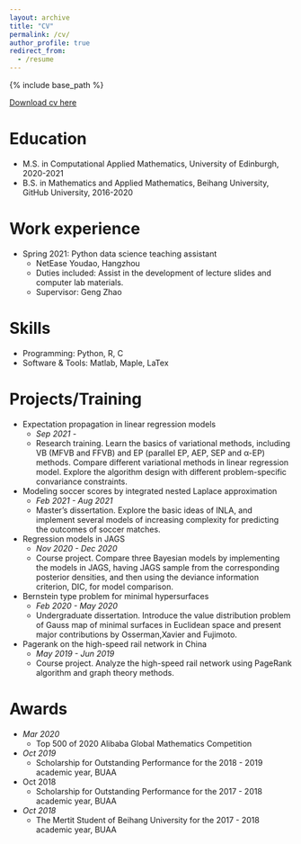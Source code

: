 ```yaml
---
layout: archive
title: "CV"
permalink: /cv/
author_profile: true
redirect_from:
  - /resume
---
```


{% include base_path %}

[Download cv here](http://grantaire08.github.io/files/cv20220901.pdf)

Education
======
* M.S. in  Computational Applied Mathematics, University of Edinburgh, 2020-2021
* B.S. in Mathematics and Applied Mathematics, Beihang University, GitHub University, 2016-2020



Work experience
======
* Spring 2021:  Python data science teaching assistant
  * NetEase Youdao, Hangzhou
  * Duties included: Assist in the development of lecture slides and computer lab materials.
  * Supervisor: Geng Zhao

  

Skills
======
* Programming: Python, R, C
* Software & Tools: Matlab, Maple, LaTex



# Projects/Training

- Expectation propagation in linear regression models
  - *Sep 2021 -*
  - Research training. Learn the basics of variational methods, including VB (MFVB and FFVB) and EP (parallel EP, AEP, SEP and α-EP) methods. Compare different variational methods in linear regression model. Explore the algorithm design with different problem-specific convariance constraints.
- Modeling soccer scores by integrated nested Laplace approximation
  - *Feb 2021 - Aug 2021*
  - Master’s dissertation. Explore the basic ideas of INLA, and implement several models of increasing complexity for predicting the outcomes of soccer matches.
- Regression models in JAGS
  - *Nov 2020 - Dec 2020*
  - Course project. Compare three Bayesian models by implementing the models in JAGS, having JAGS sample from the corresponding posterior densities, and then using the deviance information criterion, DIC, for model comparison.
- Bernstein type problem for minimal hypersurfaces
  - *Feb 2020 - May 2020*
  - Undergraduate dissertation. Introduce the value distribution problem of Gauss map of minimal surfaces in Euclidean space and present major contributions by Osserman,Xavier and Fujimoto.
- Pagerank on the high-speed rail network in China
  - *May 2019 - Jun 2019*
  - Course project. Analyze the high-speed rail network using PageRank algorithm and graph theory methods.



# Awards

- *Mar 2020*
  - Top 500 of 2020 Alibaba Global Mathematics Competition
- *Oct 2019*
  - Scholarship for Outstanding Performance for the 2018 - 2019 academic year, BUAA
- Oct 2018
  - Scholarship for Outstanding Performance for the 2017 - 2018 academic year, BUAA
- *Oct 2018*
  - The Mertit Student of Beihang University for the 2017 - 2018 academic year, BUAA


